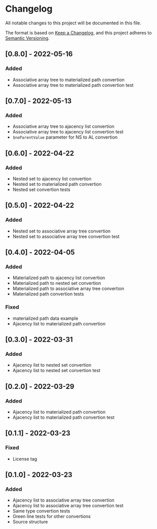 # Changelog

All notable changes to this project will be documented in this file.

The format is based on [Keep a Changelog](https://keepachangelog.com/en/1.0.0/),
and this project adheres to [Semantic Versioning](https://semver.org/spec/v2.0.0.html).

## [0.8.0] - 2022-05-16

### Added

- Associative array tree to materialized path convertion
- Associative array tree to materialized path convertion test

## [0.7.0] - 2022-05-13

### Added

- Associative array tree to ajacency list convertion
- Associative array tree to ajacency list convertion test
- `$noParentValue` parameter for NS to AL convertion

## [0.6.0] - 2022-04-22

### Added

- Nested set to ajacency list convertion
- Nested set to materialized path convertion
- Nested set convertion tests

## [0.5.0] - 2022-04-22

### Added

- Nested set to associative array tree convertion
- Nested set to associative array tree convertion test

## [0.4.0] - 2022-04-05

### Added

- Materialized path to ajacency list convertion
- Materialized path to nested set convertion
- Materialized path to associative array tree convertion
- Materialized path convertion tests

### Fixed

- materialized path data example
- Ajacency list to materialized path convertion

## [0.3.0] - 2022-03-31

### Added

- Ajacency list to nested set convertion
- Ajacency list to nested set convertion test

## [0.2.0] - 2022-03-29

### Added

- Ajacency list to materialized path convertion
- Ajacency list to materialized path convertion test

## [0.1.1] - 2022-03-23

### Fixed

- License tag

## [0.1.0] - 2022-03-23

### Added

- Ajacency list to associative array tree convertion
- Ajacency list to associative array tree convertion test
- Same type convertion tests
- Green line tests for other convertions
- Source structure
